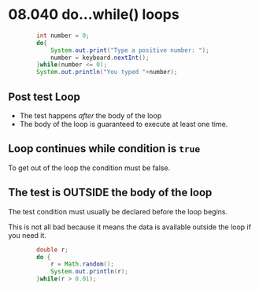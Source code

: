 # 08.040 do...while() loops

```java
        int number = 0;      
        do{
            System.out.print("Type a positive number: ");
            number = keyboard.nextInt();
        }while(number <= 0);
        System.out.println("You typed "+number);
```

## Post test Loop

* The test happens *after* the body of the loop
* The body of the loop is guaranteed to execute at least one time.

## Loop continues while condition is `true`

To get out of the loop the condition must be false.

## The test is OUTSIDE the body of the loop

The test condition must usually be declared before the loop begins.

This is not all bad because it means the data is available outside the loop if you need it.

```java
        double r;
        do {
            r = Math.random();
            System.out.println(r);
        }while(r > 0.01);
```
